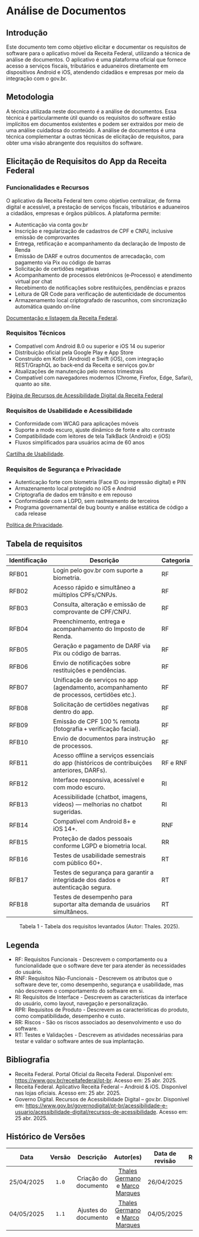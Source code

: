 # Análise de Documentos

## Introdução

Este documento tem como objetivo elicitar e documentar os requisitos de software para o aplicativo móvel da Receita Federal, utilizando a técnica de análise de documentos. O aplicativo é uma plataforma oficial que fornece acesso a serviços fiscais, tributários e aduaneiros diretamente em dispositivos Android e iOS, atendendo cidadãos e empresas por meio da integração com o gov.br.

## Metodologia

A técnica utilizada neste documento é a análise de documentos. Essa técnica é particularmente útil quando os requisitos do software estão implícitos em documentos existentes e podem ser extraídos por meio de uma análise cuidadosa do conteúdo. A análise de documentos é uma técnica complementar a outras técnicas de elicitação de requisitos, para obter uma visão abrangente dos requisitos do software.

## Elicitação de Requisitos do App da Receita Federal

### Funcionalidades e Recursos

O aplicativo da Receita Federal tem como objetivo centralizar, de forma digital e acessível, a prestação de serviços fiscais, tributários e aduaneiros a cidadãos, empresas e órgãos públicos. A plataforma permite:

- Autenticação via conta gov.br
- Inscrição e regularização de cadastros de CPF e CNPJ, inclusive emissão de comprovantes
- Entrega, retificação e acompanhamento da declaração de Imposto de Renda
- Emissão de DARF e outros documentos de arrecadação, com pagamento via Pix ou código de barras
- Solicitação de certidões negativas
- Acompanhamento de processos eletrônicos (e‑Processo) e atendimento virtual por chat
- Recebimento de notificações sobre restituições, pendências e prazos
- Leitura de QR Code para verificação de autenticidade de documentos
- Armazenamento local criptografado de rascunhos, com sincronização automática quando on‑line

[Documentação e listagem da Receita Federal](https://www.gov.br/pt-br/sitemap).

### Requisitos Técnicos

- Compatível com Android 8.0 ou superior e iOS 14 ou superior
- Distribuição oficial pela Google Play e App Store
- Construído em Kotlin (Android) e Swift (iOS), com integração REST/GraphQL ao back‑end da Receita e serviços gov.br
- Atualizações de manutenção pelo menos trimestrais
- Compatível com navegadores modernos (Chrome, Firefox, Edge, Safari), quanto ao site.

[Página de Recursos de Acessibilidade Digital da Receita Federal](https://www.gov.br/governodigital/pt-br/acessibilidade-e-usuario/acessibilidade-digital/recursos-de-acessibilidade)

### Requisitos de Usabilidade e Acessibilidade

- Conformidade com WCAG para aplicações móveis
- Suporte a modo escuro, ajuste dinâmico de fonte e alto contraste
- Compatibilidade com leitores de tela TalkBack (Android) e (iOS)
- Fluxos simplificados para usuários acima de 60 anos

[Cartilha de Usabilidade](https://epwg.governoeletronico.gov.br/cartilha-usabilidade.html).

### Requisitos de Segurança e Privacidade

- Autenticação forte com biometria (Face ID ou impressão digital) e PIN
- Armazenamento local protegido no iOS e Android 
- Criptografia de dados em trânsito e em repouso
- Conformidade com a LGPD, sem rastreamento de terceiros
- Programa governamental de bug bounty e análise estática de código a cada release

[Política de Privacidade](https://www.gov.br/pt-br/termos-de-uso).

## Tabela de requisitos

| Identificação | Descrição                                                                                    | Categoria |
| ------------- | -------------------------------------------------------------------------------------------- | --------- |
| RFB01         | Login pelo gov.br com suporte a biometria.                                                   | RF        |
| RFB02         | Acesso rápido e simultâneo a múltiplos CPFs/CNPJs.                                           | RF        |
| RFB03         | Consulta, alteração e emissão de comprovante de CPF/CNPJ.                                    | RF        |
| RFB04         | Preenchimento, entrega e acompanhamento do Imposto de Renda.                                 | RF        |
| RFB05         | Geração e pagamento de DARF via Pix ou código de barras.                                     | RF        |
| RFB06         | Envio de notificações sobre restituições e pendências.                                       | RF        |
| RFB07         | Unificação de serviços no app (agendamento, acompanhamento de processos, certidões etc.).    | RF        |
| RFB08         | Solicitação de certidões negativas dentro do app.                                            | RF        |
| RFB09         | Emissão de CPF 100 % remota (fotografia + verificação facial).                               | RF        |
| RFB10         | Envio de documentos para instrução de processos.                                             | RF        |
| RFB11         | Acesso offline a serviços essenciais do app (históricos de contribuições anteriores, DARFs). | RF e RNF  |
| RFB12         | Interface responsiva, acessível e com modo escuro.                                           | RI        |
| RFB13         | Acessibilidade (chatbot, imagens, vídeos) — melhorias no chatbot sugeridas.                  | RI        |
| RFB14         | Compatível com Android 8+ e iOS 14+.                                                         | RNF       |
| RFB15         | Proteção de dados pessoais conforme LGPD e biometria local.                                  | RR        |
| RFB16         | Testes de usabilidade semestrais com público 60+.                                            | RT        |
| RFB17         | Testes de segurança para garantir a integridade dos dados e autenticação segura.             | RT        |
| RFB18         | Testes de desempenho para suportar alta demanda de usuários simultâneos.                     | RT        |


<div style="text-align: center;"><p>Tabela 1 - Tabela dos requisitos levantados (Autor: Thales. 2025).</p></div>

## Legenda

- RF: Requisitos Funcionais - Descrevem o comportamento ou a funcionalidade que o software deve ter para atender às necessidades do usuário.
- RNF: Requisitos Não-Funcionais - Descrevem os atributos que o software deve ter, como desempenho, segurança e usabilidade, mas não descrevem o comportamento do software em si.
- RI: Requisitos de Interface - Descrevem as características da interface do usuário, como layout, navegação e personalização.
- RPR: Requisitos de Produto - Descrevem as características do produto, como compatibilidade, desempenho e custo.
- RR: Riscos - São os riscos associados ao desenvolvimento e uso do software.
- RT: Testes e Validações - Descrevem as atividades necessárias para testar e validar o software antes de sua implantação.

## Bibliografia

- Receita Federal. Portal Oficial da Receita Federal. Disponível em: <https://www.gov.br/receitafederal/pt-br>. Acesso em: 25 abr. 2025.
- Receita Federal. Aplicativo Receita Federal – Android & iOS. Disponível nas lojas oficiais. Acesso em: 25 abr. 2025.
- Governo Digital. Recursos de Acessibilidade Digital – gov.br. Disponível em: <https://www.gov.br/governodigital/pt-br/acessibilidade-e-usuario/acessibilidade-digital/recursos-de-acessibilidade>. Acesso em: 25 abr. 2025.

## Histórico de Versões
| Data | Versão | Descrição | Autor(es) | Data de revisão | Revisor(es) |
| :-: | :-: | :-: | :-: | :-: | :-: |
| 25/04/2025 | `1.0` | Criação do documento | [Thales Germano](https://github.com/thalesgvl) e [Marco Marques](https://github.com/marcomarquesdc)| 26/04/2025 | [José Eduardo](https://github.com/jevprado)|
| 04/05/2025 | `1.1` | Ajustes do documento | [Thales Germano](https://github.com/thalesgvl) e [Marco Marques](https://github.com/marcomarquesdc) | 04/05/2025 | [José Eduardo](https://github.com/jevprado)|